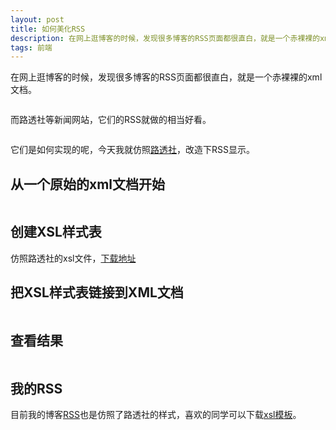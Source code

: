 ```yaml
---
layout: post
title: 如何美化RSS
description: 在网上逛博客的时候，发现很多博客的RSS页面都很直白，就是一个赤裸裸的xml文档。而路透社等新闻网站，它们的RSS就做的相当好看。它们是如何实现的呢，今天我就仿照路透社，改造下RSS显示。
tags: 前端
---
```


在网上逛博客的时候，发现很多博客的RSS页面都很直白，就是一个赤裸裸的xml文档。

<p class="picture"><img alt="" src="{{site.qiniu_static}}/assets/img/2015-1-24/xml.jpg"/></p>

而路透社等新闻网站，它们的RSS就做的相当好看。

<p class="picture"><img alt="" src="{{site.qiniu_static}}/assets/img/2015-1-24/reuters.jpg"/></p>

它们是如何实现的呢，今天我就仿照[路透社](http://cn.reuters.feedsportal.com/chinaNews)，改造下RSS显示。

## 从一个原始的xml文档开始

<p class="picture"><img alt="" src="{{site.qiniu_static}}/assets/img/2015-1-24/origin_xml.jpg"/></p>

## 创建XSL样式表

仿照路透社的xsl文件，[下载地址](http://cherryleer.com/rss.xsl)

## 把XSL样式表链接到XML文档

<p class="picture"><img alt="" src="{{site.qiniu_static}}/assets/img/2015-1-24/addXSL.jpg"/></p>

## 查看结果

<p class="picture"><img alt="" src="{{site.qiniu_static}}/assets/img/2015-1-24/rssTest.jpg"/></p>

## 我的RSS

目前我的博客[RSS](http://cherryleer.com/rss.xml)也是仿照了路透社的样式，喜欢的同学可以下载[xsl模板](http://cherryleer.com/rss.xsl)。

<p class="picture"><img alt="" src="{{site.qiniu_static}}/assets/img/2015-1-24/cherry_rss.jpg"/></p>